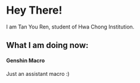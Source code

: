# Hey There! 
I am Tan You Ren, student of Hwa Chong Institution.

## What I am doing now:
#### Genshin Macro
Just an assistant macro :)
